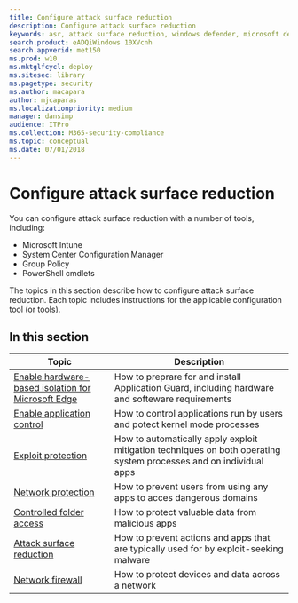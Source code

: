 ```yaml
---
title: Configure attack surface reduction
description: Configure attack surface reduction
keywords: asr, attack surface reduction, windows defender, microsoft defender, antivirus, av
search.product: eADQiWindows 10XVcnh
search.appverid: met150
ms.prod: w10
ms.mktglfcycl: deploy
ms.sitesec: library
ms.pagetype: security
ms.author: macapara
author: mjcaparas
ms.localizationpriority: medium
manager: dansimp
audience: ITPro
ms.collection: M365-security-compliance 
ms.topic: conceptual
ms.date: 07/01/2018
---
```


# Configure attack surface reduction

You can configure attack surface reduction with a number of tools, including:

* Microsoft Intune
* System Center Configuration Manager
* Group Policy
* PowerShell cmdlets

The topics in this section describe how to configure attack surface reduction. Each topic includes instructions for the applicable configuration tool (or tools).

## In this section

Topic | Description
-|-
[Enable hardware-based isolation for Microsoft Edge](../windows-defender-application-guard/install-wd-app-guard.md) | How to preprare for and install Application Guard, including hardware and softeware requirements
[Enable application control](../windows-defender-application-control/windows-defender-application-control.md)|How to control applications run by users and potect kernel mode processes
[Exploit protection](../windows-defender-exploit-guard/enable-exploit-protection.md)|How to automatically apply exploit mitigation techniques on both operating system processes and on individual apps
[Network protection](../windows-defender-exploit-guard/enable-network-protection.md)|How to prevent users from using any apps to acces dangerous domains
[Controlled folder access](../windows-defender-exploit-guard/enable-controlled-folders.md)|How to protect valuable data from malicious apps
[Attack surface reduction](../windows-defender-exploit-guard/enable-attack-surface-reduction.md)|How to prevent actions and apps that are typically used for by exploit-seeking malware
[Network firewall](../windows-firewall/windows-firewall-with-advanced-security-deployment-guide.md)|How to protect devices and data across a network
